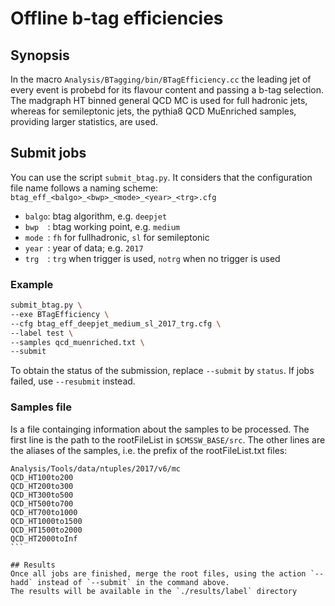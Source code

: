 # Offline b-tag efficiencies

## Synopsis

In the macro `Analysis/BTagging/bin/BTagEfficiency.cc` the leading jet of every event is probebd for its
flavour content and passing a b-tag selection. The madgraph HT binned general QCD MC is used for full
hadronic jets, whereas for semileptonic jets, the pythia8 QCD MuEnriched samples, providing larger
statistics, are used.

## Submit jobs

You can use the script `submit_btag.py`. It considers that the configuration file name follows a
naming scheme: `btag_eff_<balgo>_<bwp>_<mode>_<year>_<trg>.cfg`

* `balgo`: btag algorithm, e.g. `deepjet`
* `bwp  `: btag working point, e.g. `medium`
* `mode `: `fh` for fullhadronic, `sl` for semileptonic
* `year `: year of data; e.g. `2017`
* `trg  `: `trg` when trigger is used, `notrg` when no trigger is used

### Example
```bash
submit_btag.py \
--exe BTagEfficiency \
--cfg btag_eff_deepjet_medium_sl_2017_trg.cfg \
--label test \
--samples qcd_muenriched.txt \
--submit
```

To obtain the status of the submission, replace `--submit` by `status`. If jobs failed, use `--resubmit` instead.

### Samples file
Is a file containging information about the samples to be processed. The first line is the path to the rootFileList
in `$CMSSW_BASE/src`. The other lines are the aliases of the samples, i.e. the prefix of the rootFileList.txt files:

````
Analysis/Tools/data/ntuples/2017/v6/mc
QCD_HT100to200
QCD_HT200to300
QCD_HT300to500
QCD_HT500to700
QCD_HT700to1000
QCD_HT1000to1500
QCD_HT1500to2000
QCD_HT2000toInf
``` 

## Results
Once all jobs are finished, merge the root files, using the action `--hadd` instead of `--submit` in the command above.
The results will be available in the `./results/label` directory
